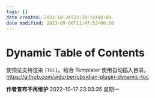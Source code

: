 ```yaml
---
tags: []
date created: 2022-10-24T22:18:14+08:00
date modified: 2023-09-06T11:47:52+08:00
---
```


# Dynamic Table of Contents

使预览支持渲染 `[TOC]`。结合 Templater 使用自动插入目录。
<https://github.com/aidurber/obsidian-plugin-dynamic-toc>

**作者宣布不再维护** 2022-10-17 23:03:35 星期一
